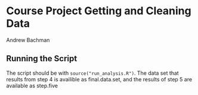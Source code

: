 # Course Project Getting and Cleaning Data
Andrew Bachman

## Running the Script
The script should be with `source("run_analysis.R")`. The data set that 
results from step 4 is availible as final.data.set, and the results
of step 5 are available as step.five
